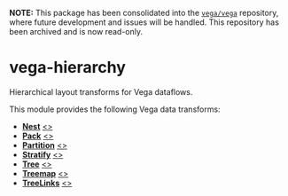 **NOTE:** This package has been consolidated into the [`vega/vega`](https://github.com/vega/vega) repository, where future development and issues will be handled. This repository has been archived and is now read-only.

# vega-hierarchy

Hierarchical layout transforms for Vega dataflows.

This module provides the following Vega data transforms:

- [**Nest**](https://vega.github.io/vega/docs/transforms/nest/) [&lt;&gt;](https://github.com/vega/vega-hierarchy/blob/master/src/Nest.js "Source")
- [**Pack**](https://vega.github.io/vega/docs/transforms/pack/) [&lt;&gt;](https://github.com/vega/vega-hierarchy/blob/master/src/Pack.js "Source")
- [**Partition**](https://vega.github.io/vega/docs/transforms/partition/) [&lt;&gt;](https://github.com/vega/vega-hierarchy/blob/master/src/Partition.js "Source")
- [**Stratify**](https://vega.github.io/vega/docs/transforms/stratify/) [&lt;&gt;](https://github.com/vega/vega-hierarchy/blob/master/src/Stratify.js "Source")
- [**Tree**](https://vega.github.io/vega/docs/transforms/tree/) [&lt;&gt;](https://github.com/vega/vega-hierarchy/blob/master/src/Tree.js "Source")
- [**Treemap**](https://vega.github.io/vega/docs/transforms/treemap/) [&lt;&gt;](https://github.com/vega/vega-hierarchy/blob/master/src/Treemap.js "Source")
- [**TreeLinks**](https://vega.github.io/vega/docs/transforms/treelinks/) [&lt;&gt;](https://github.com/vega/vega-hierarchy/blob/master/src/TreeLinks.js "Source")
